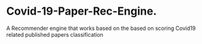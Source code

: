 # Covid-19-Paper-Rec-Engine.
A Recommender engine that works based on the based on scoring Covid19 related published papers classification
